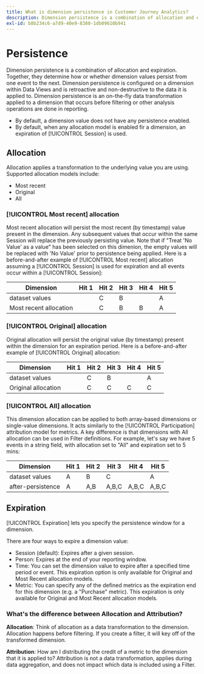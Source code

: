 ```yaml
---
title: What is dimension persistence in Customer Journey Analytics?
description: Dimension persistence is a combination of allocation and expiration. Together, they determine how or whether dimension values persist from one event to the next.
exl-id: b8b234c6-a7d9-40e9-8380-1db09610b941
---
```

# Persistence

Dimension persistence is a combination of allocation and expiration. Together, they determine how or whether dimension values persist from one event to the next. Dimension persistence is configured on a dimension within Data Views and is retroactive and non-destructive to the data it is applied to. Dimension persistence is an on-the-fly data transformation applied to a dimension that occurs before filtering or other analysis operations are done in reporting.

* By default, a dimension value does not have any persistence enabled. 
* By default, when any allocation model is enabled fir a dimension, an expiration of [!UICONTROL Session] is used.

## Allocation

Allocation applies a transformation to the underlying value you are using. Supported allocation models include:

* Most recent
* Original
* All

### [!UICONTROL Most recent] allocation

Most recent allocation will persist the most recent (by timestamp) value present in the dimension. Any subsequent values that occur within the same Session will replace the previously persisting value. Note that if "Treat 'No Value' as a value" has been selected on this dimenion, the empty values will be replaced with 'No Value' prior to persistence being applied. Here is a before-and-after example of [!UICONTROL Most recent] allocation assuming a [!UICONTROL Session] is used for expiration and all events occur within a [!UICONTROL Session]:

| Dimension | Hit 1 | Hit 2 | Hit 3 | Hit 4 | Hit 5 |
| --- | --- | --- | --- | --- | --- |
| dataset values |  | C | B |  | A |
| Most recent allocation |  | C | B | B | A |

### [!UICONTROL Original] allocation

Original allocation will persist the original value (by timestamp) present within the dimension for an expiration period. Here is a before-and-after example of [!UICONTROL Original] allocation:

| Dimension | Hit 1 | Hit 2 | Hit 3 | Hit 4 | Hit 5 |
| --- | --- | --- | --- | --- | --- |
| dataset values |  | C | B |  | A |
| Original allocation |  | C | C | C | C |

### [!UICONTROL All] allocation

This dimension allocation can be applied to both array-based dimensions or single-value dimensions. It acts similarly to the [!UICONTROL Participation] attribution model for metrics. A key difference is that dimensions with All allocation can be used in Filter definitions. For example, let's say we have 5 events in a string field, with allocation set to "All" and expiration set to 5 mins:

| Dimension | Hit 1 | Hit 2 | Hit 3 | Hit 4 | Hit 5 |
| --- | --- | --- | --- | --- | --- |
| dataset values | A | B | C |  | A |
| after-persistence | A | A,B | A,B,C | A,B,C | A,B,C |

## Expiration

[!UICONTROL Expiration] lets you specify the persistence window for a dimension.

There are four ways to expire a dimension value:

* Session (default): Expires after a given session.
* Person: Expires at the end of your reporting window.
* Time: You can set the dimension value to expire after a specified time period or event. This expiration option is only available for Original and Most Recent allocation models.
* Metric: You can specify any of the defined metrics as the expiration end for this dimension (e.g. a "Purchase" metric). This expiration is only available for Original and Most Recent allocation models.

### What's the difference between Allocation and Attribution?

**Allocation**: Think of allocation as a data transformation to the dimension. Allocation happens before filtering. If you create a filter, it will key off of the transformed dimension.

**Attribution**: How am I distributing the credit of a metric to the dimension that it is applied to? Attribution is not a data transformation, applies during data aggregation, and does not impact which data is included using a Filter.
